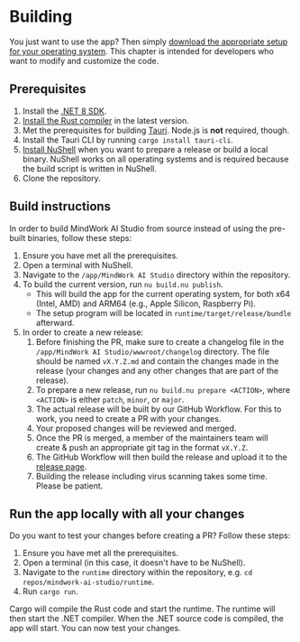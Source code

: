 # Building
You just want to use the app? Then simply [download the appropriate setup for your operating system](Setup.md). This chapter is intended for developers who want to modify and customize the code.

## Prerequisites
1. Install the [.NET 8 SDK](https://dotnet.microsoft.com/en-us/download/dotnet/8.0).
2. [Install the Rust compiler](https://www.rust-lang.org/tools/install) in the latest version.
3. Met the prerequisites for building [Tauri](https://tauri.app/v1/guides/getting-started/prerequisites/). Node.js is **not** required, though.
4. Install the Tauri CLI by running `cargo install tauri-cli`.
5. [Install NuShell](https://www.nushell.sh/) when you want to prepare a release or build a local binary. NuShell works on all operating systems and is required because the build script is written in NuShell.
6. Clone the repository.

## Build instructions
In order to build MindWork AI Studio from source instead of using the pre-built binaries, follow these steps:
1. Ensure you have met all the prerequisites.
2. Open a terminal with NuShell.
3. Navigate to the `/app/MindWork AI Studio` directory within the repository.
4. To build the current version, run `nu build.nu publish`.
    - This will build the app for the current operating system, for both x64 (Intel, AMD) and ARM64 (e.g., Apple Silicon, Raspberry Pi).
    - The setup program will be located in `runtime/target/release/bundle` afterward.
5. In order to create a new release:
   1. Before finishing the PR, make sure to create a changelog file in the `/app/MindWork AI Studio/wwwroot/changelog` directory. The file should be named `vX.Y.Z.md` and contain the changes made in the release (your changes and any other changes that are part of the release).
   2. To prepare a new release, run `nu build.nu prepare <ACTION>`, where `<ACTION>` is either `patch`, `minor`, or `major`.
   3. The actual release will be built by our GitHub Workflow. For this to work, you need to create a PR with your changes.
   4. Your proposed changes will be reviewed and merged.
   5. Once the PR is merged, a member of the maintainers team will create & push an appropriate git tag in the format `vX.Y.Z`.
   6. The GitHub Workflow will then build the release and upload it to the [release page](https://github.com/MindWorkAI/AI-Studio/releases/latest).
   7. Building the release including virus scanning takes some time. Please be patient.

## Run the app locally with all your changes
Do you want to test your changes before creating a PR? Follow these steps:
1. Ensure you have met all the prerequisites.
2. Open a terminal (in this case, it doesn't have to be NuShell).
3. Navigate to the `runtime` directory within the repository, e.g. `cd repos/mindwork-ai-studio/runtime`.
4. Run `cargo run`.

Cargo will compile the Rust code and start the runtime. The runtime will then start the .NET compiler. When the .NET source code is compiled, the app will start. You can now test your changes.